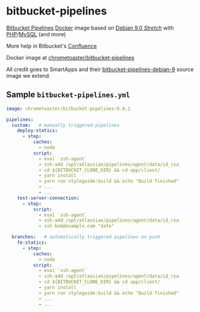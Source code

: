 # bitbucket-pipelines

[Bitbucket Pipelines](https://bitbucket.org/product/features/pipelines) [Docker](https://www.docker.com/) image based on [Debian 9.0 _Stretch_](https://www.debian.org/releases/stretch/) with [PHP](http://php.net/)/[MySQL](https://www.mysql.com) (and more)

More help in Bitbucket's [Confluence](https://confluence.atlassian.com/bitbucket/bitbucket-pipelines-beta-792496469.html)

Docker image at [chrometoaster/bitbucket-pipelines](https://hub.docker.com/r/chrometoaster/bitbucket-pipelines/)

All credit goes to SmartApps and their [bitbucket-pipelines-debian-9](https://github.com/smartapps-fr/bitbucket-pipelines-debian-9) source image we extend.

## Sample `bitbucket-pipelines.yml`

```YAML
image: chrometoaster/bitbucket-pipelines:0.0.1

pipelines:
  custom:   # manually triggered pipelines
    deploy-statics:
      - step:
          caches:
            - node
          script:
            - eval `ssh-agent`
            - ssh-add /opt/atlassian/pipelines/agent/data/id_rsa
            - cd ${BITBUCKET_CLONE_DIR} && cd app/client/
            - yarn install
            - yarn run styleguide:build && echo "Build finished"
            - ...
            - ...
    test-server-connection:
      - step:
          script:
            - eval `ssh-agent`
            - ssh-add /opt/atlassian/pipelines/agent/data/id_rsa
            - ssh bob@example.com "date"

  branches:   # automatically triggered pipelines on push
    fe-statics:
      - step:
          caches:
            - node
          script:
            - eval `ssh-agent`
            - ssh-add /opt/atlassian/pipelines/agent/data/id_rsa
            - cd ${BITBUCKET_CLONE_DIR} && cd app/client/
            - yarn install
            - yarn run styleguide:build && echo "Build finished"
            - ...
            - ...

```
